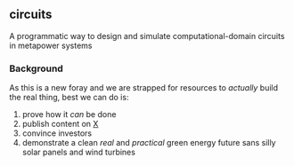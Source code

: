 ## circuits

A programmatic way to design and simulate computational-domain circuits in metapower systems

### Background

As this is a new foray and we are strapped for resources to _actually_ build the real thing, best we can do is:

1. prove how it _can_ be done
2. publish content on [X](https://twitter.com/cartheur)
3. convince investors
4. demonstrate a clean _real_ and _practical_ green energy future sans silly solar panels and wind turbines

